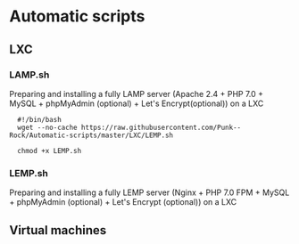 # Automatic scripts

## LXC

### LAMP.sh

Preparing and installing a fully LAMP server (Apache 2.4 + PHP 7.0 + MySQL + phpMyAdmin (optional) + Let's Encrypt(optional)) on a LXC

```shell
  #!/bin/bash
  wget --no-cache https://raw.githubusercontent.com/Punk--Rock/Automatic-scripts/master/LXC/LEMP.sh

  chmod +x LEMP.sh
```

### LEMP.sh

Preparing and installing a fully LEMP server (Nginx + PHP 7.0 FPM + MySQL + phpMyAdmin (optional) + Let's Encrypt (optional)) on a LXC

## Virtual machines
